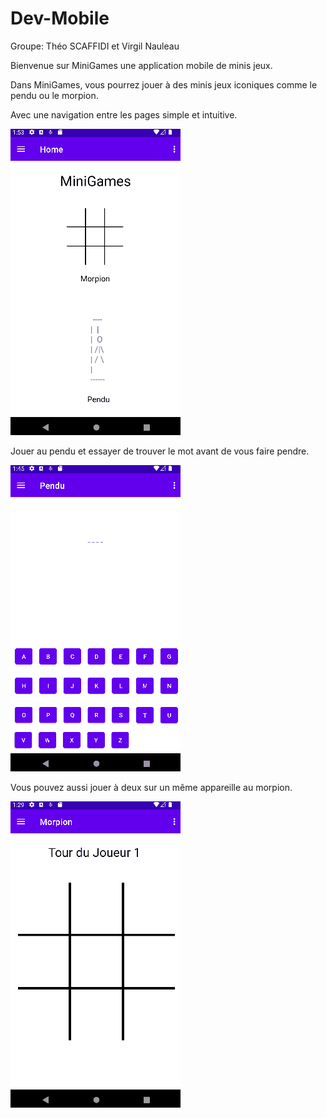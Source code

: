 # Dev-Mobile
Groupe: Théo SCAFFIDI et Virgil Nauleau

Bienvenue sur MiniGames une application mobile de minis jeux.

Dans MiniGames, vous pourrez jouer à des minis jeux iconiques comme le pendu ou le morpion.

Avec une navigation entre les pages simple et intuitive.


![](GIF/Menu.gif)

Jouer au pendu et essayer de trouver le mot avant de vous faire pendre.


![](GIF/Pendu.gif)

Vous pouvez aussi jouer à deux sur un même appareille au morpion.


![](GIF/Morpion.gif)
